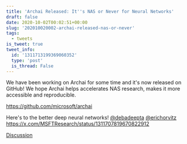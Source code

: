 ```yaml
---
title: 'Archai Released: It''s NAS or Never for Neural Networks'
draft: false
date: 2020-10-02T00:02:51+00:00
slug: '202010020002-archai-released-nas-or-never'
tags:
  - tweets
is_tweet: true
tweet_info:
  id: '1311713199369060352'
  type: 'post'
  is_thread: False
---
```




We have been working on Archai for some time and it's now released on GitHub! We hope Archai helps accelerates NAS research, makes it more accessible and reproducible. 

<https://github.com/microsoft/archai>

Here's to the better deep neural networks!
[@debadeepta](https://x.com/debadeepta) [@erichorvitz](https://x.com/erichorvitz) <https://x.com/MSFTResearch/status/1311707819670822912>

[Discussion](https://x.com/sytelus/status/1311713199369060352)
